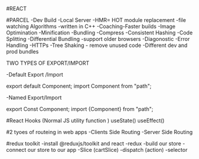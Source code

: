 #REACT 



#PARCEL
-Dev Build
-Local  Server
-HMR= HOT module replacement
-file watching Algorithms -written in C++
-Coaching-Faster builds
-Image Optimination 
-Minification
-Bundling
-Compress
-Consistent Hashing
-Code Splitting 
-Differential Bundling -support older browsers
-Diagonostic 
-Error Handling
-HTTPs
-Tree Shaking - remove unused code
-Different dev and prod bundles

 TWO TYPES OF EXPORT/IMPORT

 -Default Export /Import 

 export default Component;
 import Component from "path";

 -Named Export/Import
 
 export Const Component;
 import {Component} from "path";

 #React Hooks
 (Normal JS utility function )
 useState()
 useEffect()

#2 tyoes of routeing in web apps
-Clients Side Routing
-Server Side Routing




#redux toolkit
  -install @reduxjs/toolkit and react -redux
  -build our store 
  -connect our store to our app
  -Slice (cartSlice)
  -dispatch (action)
  -selector
